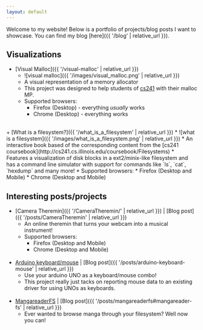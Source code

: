 ```yaml
---
layout: default
---
```


Welcome to my website!
Below is a portfolio of projects/blog posts I want to showcase.
You can find my blog [here]({{ '/blog' | relative_url }}).

## Visualizations

+ [Visual Malloc]({{ '/visual-malloc' | relative_url }})
   * ![visual malloc]({{ '/images/visual_malloc.png' | relative_url }})
   * A visual representation of a memory allocator
   * This project was designed to help students of [cs241](http://cs241.cs.illinois.edu/) with their malloc MP.
   * Supported browsers:
     * Firefox (Desktop) - everything *usually* works
     * Chrome (Desktop) - everything works

<br>
+ [What is a filesystem?]({{ '/what_is_a_filesystem' | relative_url }})
   * ![what is a filesystem]({{ '/images/what_is_a_filesystem.png' | relative_url }})
   * An interactive book based of the corresponding content from the [cs241 coursebook](http://cs241.cs.illinois.edu/coursebook/Filesystems)
   * Features a visualization of disk blocks in a ext2/minix-like filesystem and has a command line simulator with
     support for commands like `ls`, `cat`, `hexdump` and many more!
   * Supported browsers:
     * Firefox (Desktop and Mobile)
     * Chrome (Desktop and Mobile)

## Interesting posts/projects

+ [Camera Theremin]({{ '/CameraTheremin/' | relative_url }}) \| [Blog post]({{ '/posts/CameraTheremin' | relative_url }})
   * An online theremin that turns your webcam into a musical instrument!
   * Supported browsers:
     * Firefox (Desktop and Mobile)
     * Chrome (Desktop and Mobile)
<br><br>
+ [Arduino keyboard/mouse](https://github.com/aneeshdurg/arduino-keyboard/) \| [Blog post]({{ '/posts/arduino-keyboard-mouse' | relative_url }})
   * Use your arduino UNO as a keyboard/mouse combo!
   * This project really just tacks on reporting mouse data to an existing
     driver for using UNOs as keyboards.
<br><br>
+ [MangareaderFS](https://github.com/aneeshdurg/mangareaderfs/) \| [Blog post]({{ '/posts/mangareaderfs#mangareader-fs' | relative_url }})
   * Ever wanted to browse manga through your filesystem? Well now you can!

